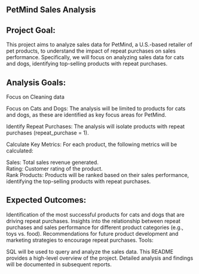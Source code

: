 ## PetMind Sales Analysis
## Project Goal:
This project aims to analyze sales data for PetMind, a U.S.-based retailer of pet products, to understand the impact of repeat purchases on sales performance. 
Specifically, we will focus on analyzing sales data for cats and dogs, identifying top-selling products with repeat purchases.

## Analysis Goals:
Focus on Cleaning data 

Focus on Cats and Dogs: The analysis will be limited to products for cats and dogs, as these are identified as key focus areas for PetMind.

Identify Repeat Purchases: The analysis will isolate products with repeat purchases (repeat_purchase = 1).

Calculate Key Metrics: For each product, the following metrics will be calculated:

  Sales: Total sales revenue generated. <br>
  Rating: Customer rating of the product. <br>
  Rank Products: Products will be ranked based on their sales performance, identifying the top-selling products with repeat purchases.

## Expected Outcomes:

Identification of the most successful products for cats and dogs that are driving repeat purchases.
Insights into the relationship between repeat purchases and sales performance for different product categories (e.g., toys vs. food).
Recommendations for future product development and marketing strategies to encourage repeat purchases.
Tools:

SQL will be used to query and analyze the sales data.
This README provides a high-level overview of the project. Detailed analysis and findings will be documented in subsequent reports.
